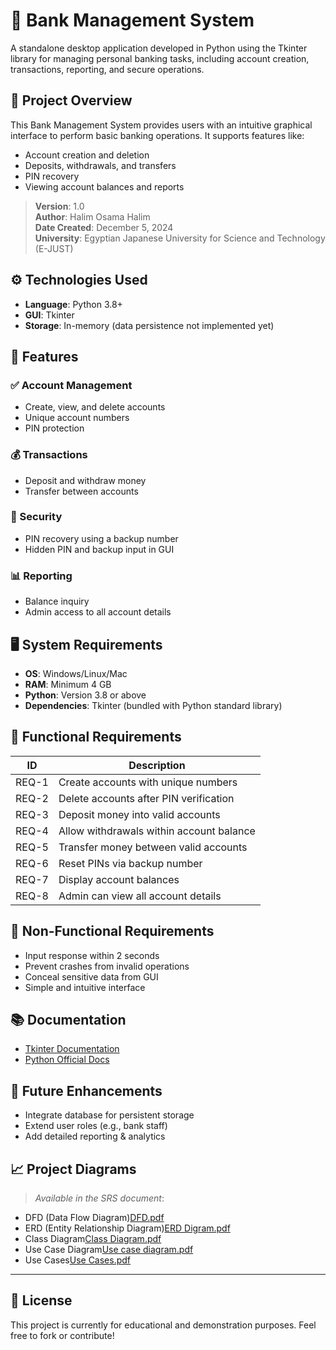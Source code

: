 # 🏦 Bank Management System

A standalone desktop application developed in Python using the Tkinter library for managing personal banking tasks, including account creation, transactions, reporting, and secure operations.

## 📌 Project Overview

This Bank Management System provides users with an intuitive graphical interface to perform basic banking operations. It supports features like:

- Account creation and deletion
- Deposits, withdrawals, and transfers
- PIN recovery
- Viewing account balances and reports

> **Version**: 1.0  
> **Author**: Halim Osama Halim  
> **Date Created**: December 5, 2024  
> **University**: Egyptian Japanese University for Science and Technology (E-JUST)

## ⚙️ Technologies Used

- **Language**: Python 3.8+
- **GUI**: Tkinter
- **Storage**: In-memory (data persistence not implemented yet)

## 🎯 Features

### ✅ Account Management
- Create, view, and delete accounts
- Unique account numbers
- PIN protection

### 💰 Transactions
- Deposit and withdraw money
- Transfer between accounts

### 🔐 Security
- PIN recovery using a backup number
- Hidden PIN and backup input in GUI

### 📊 Reporting
- Balance inquiry
- Admin access to all account details

## 🖥️ System Requirements

- **OS**: Windows/Linux/Mac
- **RAM**: Minimum 4 GB
- **Python**: Version 3.8 or above
- **Dependencies**: Tkinter (bundled with Python standard library)

## 🚦 Functional Requirements

| ID     | Description |
|--------|-------------|
| REQ-1  | Create accounts with unique numbers |
| REQ-2  | Delete accounts after PIN verification |
| REQ-3  | Deposit money into valid accounts |
| REQ-4  | Allow withdrawals within account balance |
| REQ-5  | Transfer money between valid accounts |
| REQ-6  | Reset PINs via backup number |
| REQ-7  | Display account balances |
| REQ-8  | Admin can view all account details |

## 🚫 Non-Functional Requirements

- Input response within 2 seconds
- Prevent crashes from invalid operations
- Conceal sensitive data from GUI
- Simple and intuitive interface

## 📚 Documentation

- [Tkinter Documentation](https://docs.python.org/3/library/tkinter.html)
- [Python Official Docs](https://www.python.org/doc/)

## 🧱 Future Enhancements

- Integrate database for persistent storage
- Extend user roles (e.g., bank staff)
- Add detailed reporting & analytics

## 📈 Project Diagrams

> *Available in the SRS document*:
- DFD (Data Flow Diagram)[DFD.pdf](https://github.com/user-attachments/files/20626004/DFD.pdf)
- ERD (Entity Relationship Diagram)[ERD Digram.pdf](https://github.com/user-attachments/files/20625841/ERD.Digram.pdf)
- Class Diagram[Class Diagram.pdf](https://github.com/user-attachments/files/20626052/Class.Diagram.pdf)
- Use Case Diagram[Use case diagram.pdf](https://github.com/user-attachments/files/20625824/Use.case.diagram.pdf)
- Use Cases[Use Cases.pdf](https://github.com/user-attachments/files/20625826/Use.Cases.pdf)



---

## 📎 License

This project is currently for educational and demonstration purposes. Feel free to fork or contribute!

